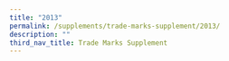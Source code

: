 ```yaml
---
title: "2013"
permalink: /supplements/trade-marks-supplement/2013/
description: ""
third_nav_title: Trade Marks Supplement
---
```

